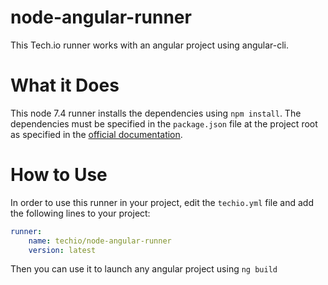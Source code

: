 # node-angular-runner

This Tech.io runner works with an angular project using angular-cli.

# What it Does

This node 7.4 runner installs the dependencies using `npm install`. The dependencies must be specified in the `package.json` file at the project root as specified in the [official documentation](https://docs.npmjs.com/getting-started/using-a-package.json).

# How to Use

In order to use this runner in your project, edit the `techio.yml` file and add the following lines to your project:

```yaml
runner:
    name: techio/node-angular-runner
    version: latest
```

Then you can use it to launch any angular project using `ng build`

